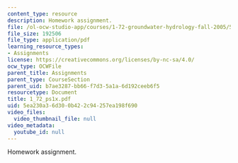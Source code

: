 ```yaml
---
content_type: resource
description: Homework assignment.
file: /ol-ocw-studio-app/courses/1-72-groundwater-hydrology-fall-2005/5ea230a36d300b422c94257ea198f690_1_72_ps1x.pdf
file_size: 192506
file_type: application/pdf
learning_resource_types:
- Assignments
license: https://creativecommons.org/licenses/by-nc-sa/4.0/
ocw_type: OCWFile
parent_title: Assignments
parent_type: CourseSection
parent_uid: b7ae3287-bb66-f7d3-5a1a-6d192ceeb6f5
resourcetype: Document
title: 1_72_ps1x.pdf
uid: 5ea230a3-6d30-0b42-2c94-257ea198f690
video_files:
  video_thumbnail_file: null
video_metadata:
  youtube_id: null
---
```

Homework assignment.